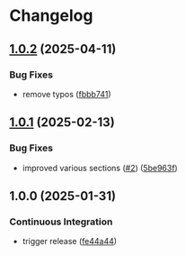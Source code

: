 # Changelog

## [1.0.2](https://github.com/NEIAAC/privacy/compare/v1.0.1...v1.0.2) (2025-04-11)


### Bug Fixes

* remove typos ([fbbb741](https://github.com/NEIAAC/privacy/commit/fbbb74155a384755529711fe1d4bfb00f3bb01f3))

## [1.0.1](https://github.com/NEIAAC/privacy/compare/v1.0.0...v1.0.1) (2025-02-13)


### Bug Fixes

* improved various sections ([#2](https://github.com/NEIAAC/privacy/issues/2)) ([5be963f](https://github.com/NEIAAC/privacy/commit/5be963f120eb0cb6ad14b9490d49ebee2cc44b58))

## 1.0.0 (2025-01-31)


### Continuous Integration

* trigger release ([fe44a44](https://github.com/NEIAAC/privacy/commit/fe44a442ed36de2847d424d3927c74da4a4d4456))
